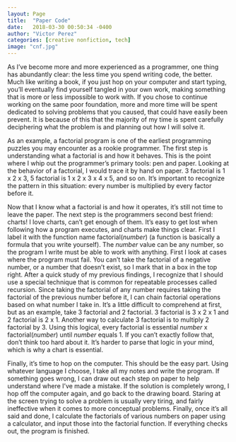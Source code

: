 ```yaml
---
layout: Page
title:  "Paper Code"
date:   2018-03-30 00:50:34 -0400
author: "Victor Perez"
categories: [creative nonfiction, tech]
image: "cnf.jpg"
---
```

As I’ve become more and more experienced as a programmer, one thing has abundantly clear: the less time you spend writing code, the better. Much like writing a book, if you just hop on your computer and start typing, you’ll eventually find yourself tangled in your own work, making something that is more or less impossible to work with. If you chose to continue working on the same poor foundation, more and more time will be spent dedicated to solving problems that you caused, that could have easily been prevent. It is because of this that the majority of my time is spent carefully deciphering what the problem is and planning out how I will solve it.

As an example, a factorial program is one of the earliest programming puzzles you may encounter as a rookie programmer. The first step is understanding what a factorial is and how it behaves. This is the point where I whip out the programmer’s primary tools: pen and paper. Looking at the behavior of a factorial, I would trace it by hand on paper. 3 factorial is 1 x 2 x 3, 5 factorial is 1 x 2 x 3 x 4 x 5, and so on. It’s important to recognize the pattern in this situation: every number is multiplied by every factor before it.

Now that I know what a factorial is and how it operates, it’s still not time to leave the paper. The next step is the programmers second best friend: charts! I love charts, can’t get enough of them. It’s easy to get lost when following how a program executes, and charts make things clear. First I label it with the function name factorial(*number*) (a function is basically a formula that you write yourself). The *number* value can be any number, so the program I write must be able to work with anything. First I look at cases where the program must fail. You can’t take the factorial of a negative number, or a number that doesn’t exist, so I mark that in a box in the top right. After a quick study of my previous findings, I recognize that I should use a special technique that is common for repeatable processes called recursion. Since taking the factorial of any number requires taking the factorial of the previous number before it, I can chain factorial operations based on what number I take in. It’s a little difficult to comprehend at first, but as an example, take 3 factorial and 2 factorial. 3 factorial is 3 x 2 x 1 and 2 factorial is 2 x 1. Another way to calculate 3 factorial is to multiply 2 factorial by 3. Using this logical, every factorial is essential *number* x factorial(*number*) until *number* equals 1. If you can’t exactly follow that, don’t think too hard about it. It’s harder to parse that logic in your mind, which is why a chart is essential.

Finally, it’s time to hop on the computer. This should be the easy part. Using whatever language I choose, I take all my notes and write the program. If something goes wrong, I can draw out each step on paper to help understand where I’ve made a mistake. If the solution is completely wrong, I hop off the computer again, and go back to the drawing board. Staring at the screen trying to solve a problem is usually very tiring, and fairly ineffective when it comes to more conceptual problems. Finally, once it’s all said and done, I calculate the factorials of various numbers on paper using a calculator, and input those into the factorial function. If everything checks out, the program is finished.
